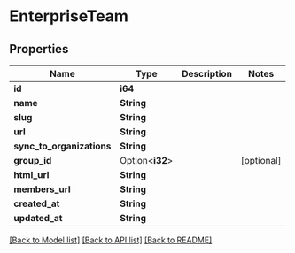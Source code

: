 # EnterpriseTeam

## Properties

Name | Type | Description | Notes
------------ | ------------- | ------------- | -------------
**id** | **i64** |  | 
**name** | **String** |  | 
**slug** | **String** |  | 
**url** | **String** |  | 
**sync_to_organizations** | **String** |  | 
**group_id** | Option<**i32**> |  | [optional]
**html_url** | **String** |  | 
**members_url** | **String** |  | 
**created_at** | **String** |  | 
**updated_at** | **String** |  | 

[[Back to Model list]](../README.md#documentation-for-models) [[Back to API list]](../README.md#documentation-for-api-endpoints) [[Back to README]](../README.md)


